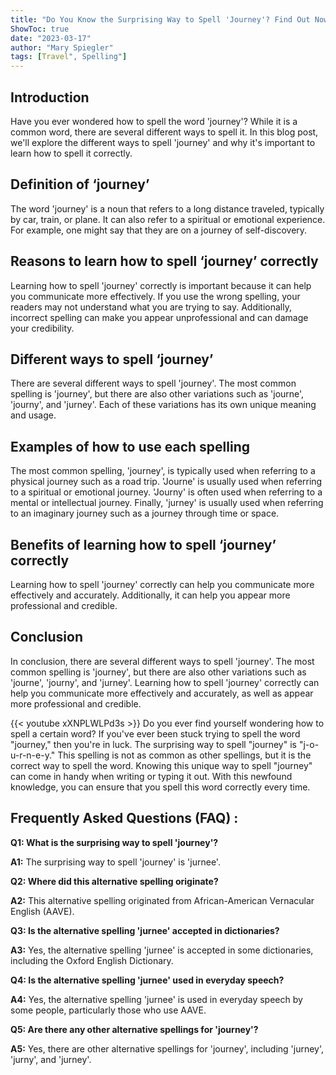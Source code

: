 ```yaml
---
title: "Do You Know the Surprising Way to Spell 'Journey'? Find Out Now!"
ShowToc: true 
date: "2023-03-17"
author: "Mary Spiegler" 
tags: [Travel", Spelling"]
---
```

## Introduction

Have you ever wondered how to spell the word 'journey'? While it is a common word, there are several different ways to spell it. In this blog post, we'll explore the different ways to spell 'journey' and why it's important to learn how to spell it correctly.

## Definition of ‘journey’

The word 'journey' is a noun that refers to a long distance traveled, typically by car, train, or plane. It can also refer to a spiritual or emotional experience. For example, one might say that they are on a journey of self-discovery.

## Reasons to learn how to spell ‘journey’ correctly

Learning how to spell 'journey' correctly is important because it can help you communicate more effectively. If you use the wrong spelling, your readers may not understand what you are trying to say. Additionally, incorrect spelling can make you appear unprofessional and can damage your credibility.

## Different ways to spell ‘journey’

There are several different ways to spell 'journey'. The most common spelling is 'journey', but there are also other variations such as 'journe', 'journy', and 'jurney'. Each of these variations has its own unique meaning and usage.

## Examples of how to use each spelling

The most common spelling, 'journey', is typically used when referring to a physical journey such as a road trip. 'Journe' is usually used when referring to a spiritual or emotional journey. 'Journy' is often used when referring to a mental or intellectual journey. Finally, 'jurney' is usually used when referring to an imaginary journey such as a journey through time or space.

## Benefits of learning how to spell ‘journey’ correctly

Learning how to spell 'journey' correctly can help you communicate more effectively and accurately. Additionally, it can help you appear more professional and credible.

## Conclusion

In conclusion, there are several different ways to spell 'journey'. The most common spelling is 'journey', but there are also other variations such as 'journe', 'journy', and 'jurney'. Learning how to spell 'journey' correctly can help you communicate more effectively and accurately, as well as appear more professional and credible.

{{< youtube xXNPLWLPd3s >}} 
Do you ever find yourself wondering how to spell a certain word? If you've ever been stuck trying to spell the word "journey," then you're in luck. The surprising way to spell "journey" is "j-o-u-r-n-e-y." This spelling is not as common as other spellings, but it is the correct way to spell the word. Knowing this unique way to spell "journey" can come in handy when writing or typing it out. With this newfound knowledge, you can ensure that you spell this word correctly every time.

## Frequently Asked Questions (FAQ) :
**Q1: What is the surprising way to spell 'journey'?**

**A1:** The surprising way to spell 'journey' is 'jurnee'.

**Q2: Where did this alternative spelling originate?**

**A2:** This alternative spelling originated from African-American Vernacular English (AAVE).

**Q3: Is the alternative spelling 'jurnee' accepted in dictionaries?**

**A3:** Yes, the alternative spelling 'jurnee' is accepted in some dictionaries, including the Oxford English Dictionary.

**Q4: Is the alternative spelling 'jurnee' used in everyday speech?**

**A4:** Yes, the alternative spelling 'jurnee' is used in everyday speech by some people, particularly those who use AAVE.

**Q5: Are there any other alternative spellings for 'journey'?**

**A5:** Yes, there are other alternative spellings for 'journey', including 'jurney', 'jurny', and 'jurney'.






